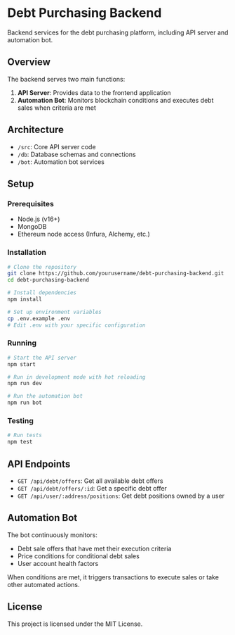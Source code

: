# Debt Purchasing Backend

Backend services for the debt purchasing platform, including API server and automation bot.

## Overview

The backend serves two main functions:

1. **API Server**: Provides data to the frontend application
2. **Automation Bot**: Monitors blockchain conditions and executes debt sales when criteria are met

## Architecture

- `/src`: Core API server code
- `/db`: Database schemas and connections
- `/bot`: Automation bot services

## Setup

### Prerequisites

- Node.js (v16+)
- MongoDB
- Ethereum node access (Infura, Alchemy, etc.)

### Installation

```bash
# Clone the repository
git clone https://github.com/yourusername/debt-purchasing-backend.git
cd debt-purchasing-backend

# Install dependencies
npm install

# Set up environment variables
cp .env.example .env
# Edit .env with your specific configuration
```

### Running

```bash
# Start the API server
npm start

# Run in development mode with hot reloading
npm run dev

# Run the automation bot
npm run bot
```

### Testing

```bash
# Run tests
npm test
```

## API Endpoints

- `GET /api/debt/offers`: Get all available debt offers
- `GET /api/debt/offers/:id`: Get a specific debt offer
- `GET /api/user/:address/positions`: Get debt positions owned by a user

## Automation Bot

The bot continuously monitors:

- Debt sale offers that have met their execution criteria
- Price conditions for conditional debt sales
- User account health factors

When conditions are met, it triggers transactions to execute sales or take other automated actions.

## License

This project is licensed under the MIT License.
